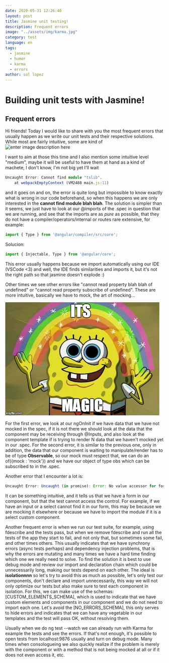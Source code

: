 ```yaml
---
date: 2020-05-31 12:26:40
layout: post
title: Jasmine unit testing!
description: Frequent errors
image: "../assets/img/karma.jpg"
category: test
language: en
tags:
  - jasmine
  - humor
  - karma
  - errors
author: sol lopez
---
```


# Building unit tests with Jasmine!

## Frequent errors

Hi friends! Today I would like to share with you the most frequent errors that usually happen as we write our unit tests and their respective solutions.
While most are fairly intuitive, some are kind of
![enter image description here](https://i.pinimg.com/736x/d6/3e/dd/d63edd9af879f866baea5e3c5b506959.jpg)

I want to aim at those this time and I also mention some intuitive level "medium", maybe it will be useful to have them at hand as a kind of machete, I don't know, I'm not big yet I'll wait

```typescript
Uncaught Error: Cannot find module "tslib".
    at webpackEmptyContext (VM2488 main.js:11)
```

and it goes on and on, the error is quite long but impossible to know exactly what is wrong in our code beforehand, so when this happens we are only interested in the **cannot find module blah blah**. The solution is simpler than it seems, we just have to look at our @imports of the .spec in question that we are running, and see that the imports are as _pure_ as possible, that they do not have a compiler/operators/internal or routes rare extensive, for example:

```typescript
import { Type } from '@angular/compiler/src/core';
```

Solucion:

```typescript
import { Injectable, Type } from '@angular/core';
```

This error usually happens because we import automatically using our IDE (VSCode <3) and well, the IDE finds similarities and imports it, but it's not the right path so that jasmine doesn't explode :)

Other times we see other errors like "cannot read property blah blah of undefined" or "cannot read property subscribe of undefined".
These are more intuitive, basically we have to mock, the art of mocking...

![enter image description here](/assets/img/magic.jpg)

For the first error, we look at our ngOnInit if we have data that we have not mocked in the spec, if it is not there we should look at the data that the component may be receiving through @Inputs, and also look at the component template if is trying to render N data that we haven't mocked yet in our .spec.
For the second error, it is similar to the previous one, only in addition, the data that our component is waiting to manipulate/render has to be of type **Observable**, so our mock must respect that, we can do an of({mock : 'mock'}) and we have our object of type obs which can be subscribed to in the .spec.

Another error that I encounter a lot is:

```typescript
Uncaught Error: Uncaught (in promise): Error: No value accessor for form control
```

It can be something intuitive, and it tells us that we have a form in our component, but that the test cannot access the control. For example, if we have an input or a select cannot find it in our form, this may be because we are mocking it elsewhere or because we have to import the module if it is a select custom component.

Another frequent error is when we run our test suite, for example, using fdescribe and the tests pass, but when we remove fdescribe and run all the tests of the app they start to fail, and not only that, but sometimes some fail, and other times others. This usually indicates that we have synchrony errors (async tests perhaps) and dependency injection problems, that is why the errors are mutating and many times we have a hard time finding which one we really need to solve. To find the solution it is best to use debug mode and review our import and declaration chain which could be unnecessarily long, making our tests depend on each other. The ideal is **isolationnnn** so let's try to avoid this as much as possible, let's only test our components, don't declare and import unnecessarily, this way we will not only optimize our tests but also make sure to test each component in isolation.
For this, we can make use of the schemas: [CUSTOM_ELEMENTS_SCHEMA], which is used to indicate that we have custom elements and components in our component and we do not need to import each one.
Let's avoid the [NO_ERRORS_SCHEMA], this only serves to hide errors and indicates that we can have any vegetable in our templates and the test will pass OK, without resolving them.

Usually when we do ng test --watch we can already run with Karma for example the tests and see the errors. If that's not enough, it's possible to open tests from localhost:9876 usually and turn on debug mode. Many times when consologueing we also quickly realize if the problem is merely with the component or with a method that is not being mocked at all or if it does not even access it, etc.


